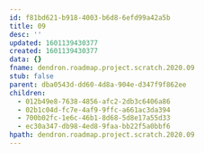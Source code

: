```yaml
---
id: f81bd621-b918-4003-b6d8-6efd99a42a5b
title: 09
desc: ''
updated: 1601139430377
created: 1601139430377
data: {}
fname: dendron.roadmap.project.scratch.2020.09
stub: false
parent: dba0543d-dd60-4d8a-904e-d347f9f862ee
children:
  - 012b49e8-7638-4856-afc2-2db3c6406a86
  - 02b1c04d-fc7e-4af9-9ffc-a661ac3da394
  - 700b02fc-1e6c-46b1-8d68-5d8e17a55d33
  - ec30a347-db98-4ed8-9faa-bb22f5a0bbf6
hpath: dendron.roadmap.project.scratch.2020.09
---
```


